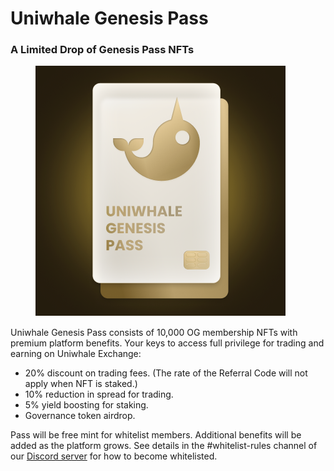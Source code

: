 # Uniwhale Genesis Pass

### **A Limited Drop of Genesis Pass NFTs**

<figure><img src=".gitbook/assets/UNIWHALE_GENESIS_PASS_Golden.png" alt=""><figcaption></figcaption></figure>

Uniwhale Genesis Pass consists of 10,000 OG membership NFTs with premium platform benefits. Your keys to access full privilege for trading and earning on Uniwhale Exchange:

* 20% discount on trading fees. (The rate of the Referral Code will not apply when NFT is staked.)
* 10% reduction in spread for trading.
* 5% yield boosting for staking.
* Governance token airdrop.

Pass will be free mint for whitelist members. Additional benefits will be added as the platform grows. See details in the #whitelist-rules channel of our [Discord server](http://discord.gg/Uniwhale) for how to become whitelisted.
